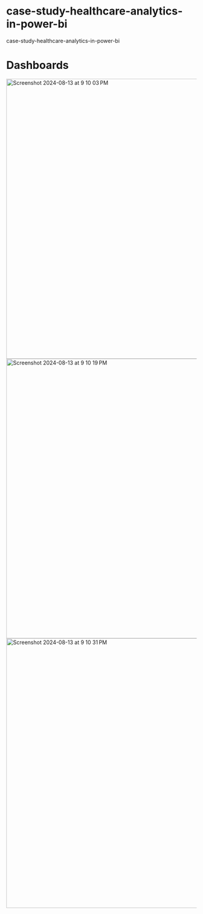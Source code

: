 # case-study-healthcare-analytics-in-power-bi
case-study-healthcare-analytics-in-power-bi

# Dashboards

<img width="740" alt="Screenshot 2024-08-13 at 9 10 03 PM" src="https://github.com/user-attachments/assets/a012b9a2-1de6-4dc4-8a16-05906a565c71">

<img width="739" alt="Screenshot 2024-08-13 at 9 10 19 PM" src="https://github.com/user-attachments/assets/94a2efce-8612-49f4-9284-45f99837788d">

<img width="713" alt="Screenshot 2024-08-13 at 9 10 31 PM" src="https://github.com/user-attachments/assets/983bbc78-84ef-4936-8a42-5af4a906c810">
